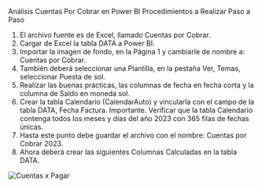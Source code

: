  Análisis Cuentas Por Cobrar en Power BI
Procedimientos a Realizar Paso a Paso
1. El archivo fuente es de Excel, llamado Cuentas por Cobrar.
2. Cargar de Excel la tabla DATA a Power BI.
3. Importar la imagen de fondo, en la Página 1 y cambiarle de nombre a:
Cuentas por Cobrar.
4. También deberá seleccionar una Plantilla, en la pestaña Ver, Temas,
seleccionar Puesta de sol.
5. Realizar las buenas prácticas, las columnas de fecha en fecha corta y
la columna de Saldo en moneda sol.
6. Crear la tabla Calendario (CalendarAuto) y vincularla con el campo de
la tabla DATA, Fecha Factura. Importante. Verificar que la tabla
Calendario contenga todos los meses y días del año 2023 con 365 filas
de fechas únicas.
7. Hasta este punto debe guardar el archivo con el nombre: Cuentas por
Cobrar 2023.
8. Ahora deberá crear las siguientes Columnas Calculadas en la tabla
DATA.

![Cuentas x Pagar ](https://github.com/user-attachments/assets/f6b413ba-3287-4360-aabe-78597e3c0c30)

